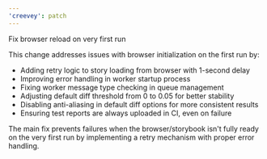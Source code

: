 ```yaml
---
'creevey': patch
---
```


Fix browser reload on very first run

This change addresses issues with browser initialization on the first run by:

- Adding retry logic to story loading from browser with 1-second delay
- Improving error handling in worker startup process
- Fixing worker message type checking in queue management
- Adjusting default diff threshold from 0 to 0.05 for better stability
- Disabling anti-aliasing in default diff options for more consistent results
- Ensuring test reports are always uploaded in CI, even on failure

The main fix prevents failures when the browser/storybook isn't fully ready on the very first run by implementing a retry mechanism with proper error handling.
